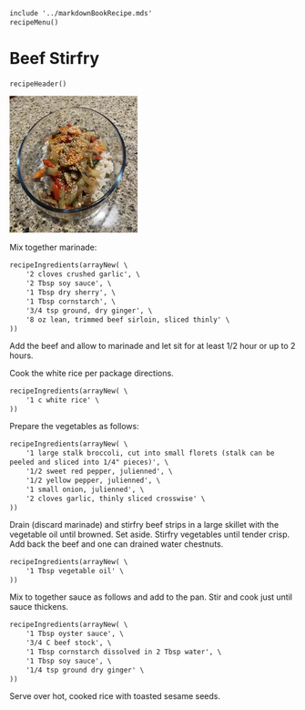 ~~~ markdown-script
include '../markdownBookRecipe.mds'
recipeMenu()
~~~

# Beef Stirfry

~~~ markdown-script
recipeHeader()
~~~

![Beef Stirfry](../images/BeefStirfry.jpg "Beef Stirfry")

Mix together marinade:

~~~ markdown-script
recipeIngredients(arrayNew( \
    '2 cloves crushed garlic', \
    '2 Tbsp soy sauce', \
    '1 Tbsp dry sherry', \
    '1 Tbsp cornstarch', \
    '3/4 tsp ground, dry ginger', \
    '8 oz lean, trimmed beef sirloin, sliced thinly' \
))
~~~

Add the beef and allow to marinade and let sit for at least 1/2 hour or up to 2 hours.

Cook the white rice per package directions.

~~~ markdown-script
recipeIngredients(arrayNew( \
    '1 c white rice' \
))
~~~

Prepare the vegetables as follows:

~~~ markdown-script
recipeIngredients(arrayNew( \
    '1 large stalk broccoli, cut into small florets (stalk can be peeled and sliced into 1/4" pieces)', \
    '1/2 sweet red pepper, julienned', \
    '1/2 yellow pepper, julienned', \
    '1 small onion, julienned', \
    '2 cloves garlic, thinly sliced crosswise' \
))
~~~

Drain (discard marinade) and stirfry beef strips in a large skillet with the vegetable oil until
browned. Set aside. Stirfry vegetables until tender crisp. Add back the beef and one can drained
water chestnuts.

~~~ markdown-script
recipeIngredients(arrayNew( \
    '1 Tbsp vegetable oil' \
))
~~~

Mix to together sauce as follows and add to the pan. Stir and cook just until sauce thickens.

~~~ markdown-script
recipeIngredients(arrayNew( \
    '1 Tbsp oyster sauce', \
    '3/4 C beef stock', \
    '1 Tbsp cornstarch dissolved in 2 Tbsp water', \
    '1 Tbsp soy sauce', \
    '1/4 tsp ground dry ginger' \
))
~~~

Serve over hot, cooked rice with toasted sesame seeds.
